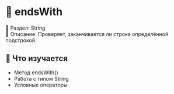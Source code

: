 # 🔽 endsWith

📁 Раздел: String  
📘 Описание: Проверяет, заканчивается ли строка определённой подстрокой.

## 🧠 Что изучается
- Метод endsWith()  
- Работа с типом String  
- Условные операторы
